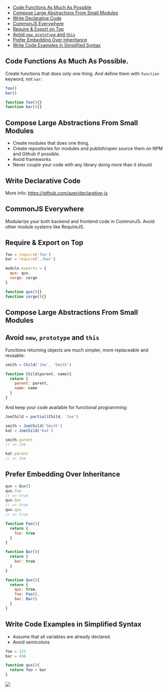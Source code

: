 * [Code Functions As Much As Possible](#code-functions-as-much-as-possible)
* [Compose Large Abstractions From Small Modules](#compose-large-abstractions-from-small-modules)
* [Write Declarative Code](#write-declarative-code)
* [CommonJS Everywhere](#commonjs-everywhere)
* [Require & Export on Top](#require--export-on-top)
* [Avoid `new`, `prototype` and `this`](#avoid-new-prototype-and-this)
* [Prefer Embedding Over Inheritance](#prefer-embedding-over-inheritance)
* [Write Code Examples in Simplified Syntax](#write-code-examples-in-simplified-syntax)

## Code Functions As Much As Possible.

Create functions that does only one thing. And define them with `function` keyword, not `var`:

```js
foo()
bar()

function foo(){}
function bar(){}
```

## Compose Large Abstractions From Small Modules

* Create modules that does one thing. 
* Create repositories for modules and publish/open source them on NPM and Github if possible.
* Avoid frameworks
* Never couple your code with any library doing more than it should

## Write Declarative Code

More info: https://github.com/azer/declarative-js

## CommonJS Everywhere

Modularize your both backend and frontend code in CommonJS. Avoid other module systems like RequireJS.

## Require & Export on Top

```js
foo = require('foo')
bar = require('./bar')

module.exports = {
  qux: qux,
  corge: corge
}

function qux(){}
function corge(){}
```

## Compose Large Abstractions From Small Modules
## Avoid `new`, `prototype` and `this`

Functions returning objects are much simpler, more replaceable and reusable:

```js
smith = Child('Joe', 'Smith')

function Child(parent, name){
  return {
    parent: parent,
    name: name
  }
}
```

And keep your code available for functional programming:

```js
JoeChild = partial(Child, 'Joe')

smith = JoeChild('Smith')
kat = JoeChild('Kat')

smith.parent
// => Joe

kat.parent
// => Joe
```

## Prefer Embedding Over Inheritance

```js
qux = Qux()
qux.foo
// => true
qux.bar
// => true
qux.qux
// => true

function Foo(){
  return {
    foo: true
  }  
}

function Bar(){
  return {
    bar: true
  }
}

function Qux(){
  return {
    qux: true,
    foo: Foo(),
    bar: Bar()
  }
}

```

## Write Code Examples in Simplified Syntax

* Assume that all variables are already declared.
* Avoid semicolons

```js
foo = 123
bar = 456

function qux(){
  return foo + bar
}
```

![](https://dl.dropboxusercontent.com/s/prfjx7c33zm8x9o/npmel_0.jpg)
